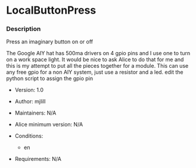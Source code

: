 # LocalButtonPress

### Description
Press an imaginary button on or off

 The Google AIY hat has 500ma drivers on 4 gpio pins and I use one to turn on a work space light.
 It would be nice to ask Alice to do that for me and this is my attempt to put all the pieces
 together for a module. This can use any free gpio for a non AIY system, just use a resistor and a led. 
 edit the python script to assign the gpio pin


- Version: 1.0
- Author: mjlill
- Maintainers: N/A
- Alice minimum version: N/A
- Conditions:
  - en

- Requirements: N/A

